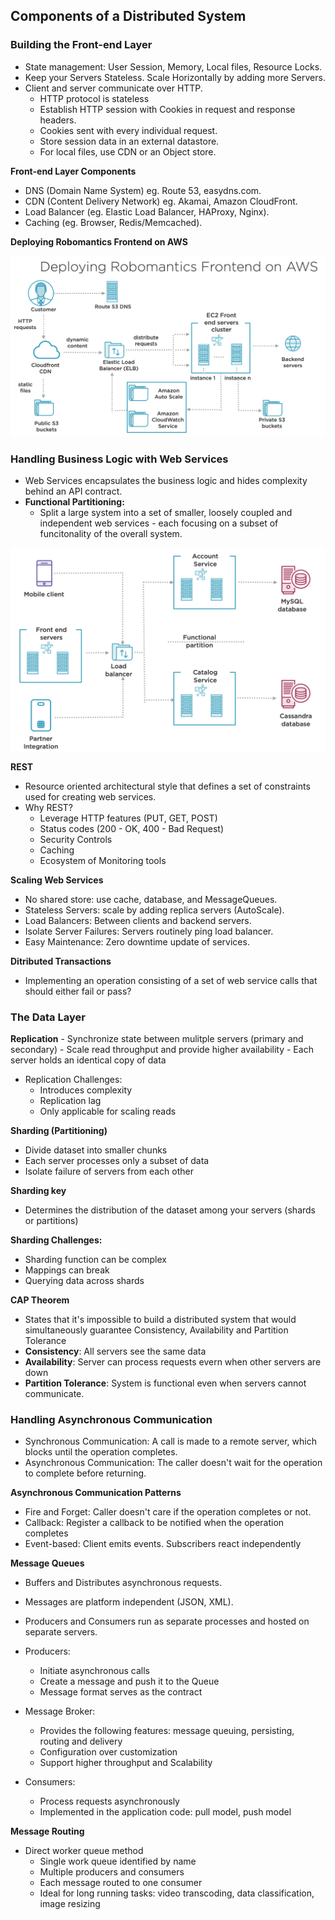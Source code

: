 ## Components of a Distributed System
### Building the Front-end Layer
- State management: User Session, Memory, Local files, Resource Locks.
- Keep your Servers Stateless. Scale Horizontally by adding more Servers.
- Client and server communicate over HTTP.
    - HTTP protocol is stateless
    - Establish HTTP session with Cookies in request and response headers.
    - Cookies sent with every individual request.
    - Store session data in an external datastore.
    - For local files, use CDN or an Object store.

**Front-end Layer Components**
- DNS (Domain Name System) eg. Route 53, easydns.com.
- CDN (Content Delivery Network) eg. Akamai, Amazon CloudFront.
- Load Balancer (eg. Elastic Load Balancer, HAProxy, Nginx).
- Caching (eg. Browser, Redis/Memcached).

**Deploying Robomantics Frontend on AWS**

<img src="frontend-AWS.png">

### Handling Business Logic with Web Services
- Web Services encapsulates the business logic and hides complexity behind an API contract.
- **Functional Partitioning:**
    - Split a large system into a set of smaller, loosely coupled and independent web services - each focusing on a subset of funcitonality of the overall system.

<img src="functional-partitioning.png">

**REST**
- Resource oriented architectural style that defines a set of constraints used for creating web services.
- Why REST?
    - Leverage HTTP features (PUT, GET, POST)
    - Status codes (200 - OK, 400 - Bad Request)
    - Security Controls
    - Caching
    - Ecosystem of Monitoring tools

**Scaling Web Services**
- No shared store: use cache, database, and MessageQueues.
- Stateless Servers: scale by adding replica servers (AutoScale).
- Load Balancers: Between clients and backend servers.
- Isolate Server Failures: Servers routinely ping load balancer.
- Easy Maintenance: Zero downtime update of services.

**Ditributed Transactions**
- Implementing an operation consisting of a set of web service calls that should either fail or pass?

### The Data Layer
**Replication**
    - Synchronize state between mulitple servers (primary and secondary)
    - Scale read throughput and provide higher availability
    - Each server holds an identical copy of data
- Replication Challenges:
    - Introduces complexity
    - Replication lag
    - Only applicable for scaling reads

**Sharding (Partitioning)**
- Divide dataset into smaller chunks
- Each server processes only a subset of data
- Isolate failure of servers from each other

**Sharding key**
- Determines the distribution of the dataset among your servers (shards or partitions)

**Sharding Challenges:**
- Sharding function can be complex
- Mappings can break
- Querying data across shards

**CAP Theorem**
- States that it's impossible to build a distributed system that would simultaneously guarantee Consistency, Availability and Partition Tolerance
- **Consistency**: All servers see the same data
- **Availability**: Server can process requests evern when other servers are down
- **Partition Tolerance**: System is functional even when servers cannot communicate.

### Handling Asynchronous Communication
- Synchronous Communication: A call is made to a remote server, which blocks until the operation completes.
- Asynchronous Communication: The caller doesn't wait for the operation to complete before returning.

**Asynchronous Communication Patterns**
- Fire and Forget: Caller doesn't care if the operation completes or not.
- Callback: Register a callback to be notified when the operation completes
- Event-based: Client emits events. Subscribers react independently

**Message Queues**
- Buffers and Distributes asynchronous requests.
- Messages are platform independent (JSON, XML).
- Producers and Consumers run as separate processes and hosted on separate servers.

- Producers:
    - Initiate asynchronous calls
    - Create a message and push it to the Queue
    - Message format serves as the contract
- Message Broker:
    - Provides the following features: message queuing, persisting, routing and delivery
    - Configuration over customization
    - Support higher throughput and Scalability
- Consumers:
    - Process requests asynchronously
    - Implemented in the application code: pull model, push model

**Message Routing**
- Direct worker queue method
    - Single work queue identified by name
    - Multiple producers and consumers
    - Each message routed to one consumer
    - Ideal for long running tasks: video transcoding, data classification, image resizing

